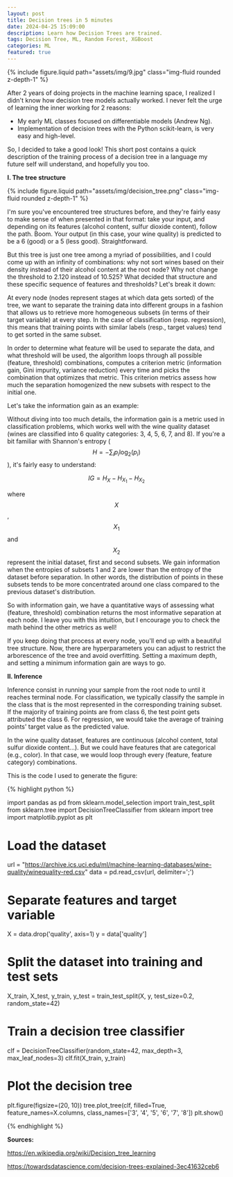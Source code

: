 ```yaml
---
layout: post
title: Decision trees in 5 minutes
date: 2024-04-25 15:09:00
description: Learn how Decision Trees are trained.
tags: Decision Tree, ML, Random Forest, XGBoost
categories: ML
featured: true
---
```


{% include figure.liquid path="assets/img/9.jpg" class="img-fluid rounded z-depth-1" %}

After 2 years of doing projects in the machine learning space, I realized I didn't know how decision tree models actually worked. I never felt the urge of learning the inner working for 2 reasons:
- My early ML classes focused on differentiable models (Andrew Ng).
- Implementation of decision trees with the Python scikit-learn, is very easy and high-level.

So, I decided to take a good look! This short post contains a quick description of the training process of a decision tree in a language my future self will understand, and hopefully you too.

**I. The tree structure**

{% include figure.liquid path="assets/img/decision_tree.png" class="img-fluid rounded z-depth-1" %}

I'm sure you've encountered tree structures before, and they're fairly easy to make sense of when presented in that format: take your input, and depending on its features (alcohol content, sulfur dioxide content), follow the path. Boom. Your output (in this case, your wine quality) is predicted to be a 6 (good) or a 5 (less good). Straightforward. 

But this tree is just one tree among a myriad of possibilities, and I could come up with an infinity of combinations: why not sort wines based on their density instead of their alcohol content at the root node? Why not change the threshold to 2.120 instead of 10.525? What decided that structure and these specific sequence of features and thresholds? Let's break it down:

At every node (nodes represent stages at which data gets sorted) of the tree, we want to separate the training data into different groups in a fashion that allows us to retrieve more homogeneous subsets (in terms of their target variable) at every step. In the case of classification (resp. regression), this means that training points with similar labels (resp., target values) tend to get sorted in the same subset.

In order to determine what feature will be used to separate the data, and what threshold will be used, the algorithm loops through all possible (feature, threshold) combinations, computes a criterion metric (information gain, Gini impurity, variance reduction) every time and picks the combination that optimizes that metric. This criterion metrics assess how much the separation homogenized the new subsets with respect to the initial one.

Let's take the information gain as an example: 

Without diving into too much details, the information gain is a metric used in classification problems, which works well with the wine quality dataset (wines are classified into 6 quality categories: 3, 4, 5, 6, 7, and 8). If you're a bit familiar with Shannon's entropy ($$ H = - \sum_{i} p_i \log_{2}(p_i) $$), it's fairly easy to understand:

$$
IG = H_X - H_{X_1} - H_{X_2}
$$

where $$X$$, $$X_1$$ and $$X_2$$ represent the initial dataset, first and second subsets. We gain information when the entropies of subsets 1 and 2 are lower than the entropy of the dataset before separation. In other words, the distribution of points in these subsets tends to be more concentrated around one class compared to the previous dataset's distribution.

So with information gain, we have a quantitative ways of assessing what (feature, threshold) combination returns the most informative separation at each node. I leave you with this intuition, but I encourage you to check the math behind the other metrics as well!

If you keep doing that process at every node, you'll end up with a beautiful tree structure. Now, there are hyperparameters you can adjust to restrict the arborescence of the tree and avoid overfitting. Setting a maximum depth, and setting a minimum information gain are ways to go. 

**II. Inference**

Inference consist in running your sample from the root node to until it reaches terminal node. For classification, we typically classify the sample in the class that is the most represented in the corresponding training subset. If the majority of training points are from class 6, the test point gets attributed the class 6. For regression, we would take the average of training points' target value as the predicted value.

In the wine quality dataset, features are continuous (alcohol content, total sulfur dioxide content...). But we could have features that are categorical (e.g., color). In that case, we would loop through every (feature, feature category) combinations. 

This is the code I used to generate the figure:

{% highlight python %}

import pandas as pd
from sklearn.model_selection import train_test_split
from sklearn.tree import DecisionTreeClassifier
from sklearn import tree
import matplotlib.pyplot as plt

# Load the dataset
url = "https://archive.ics.uci.edu/ml/machine-learning-databases/wine-quality/winequality-red.csv"
data = pd.read_csv(url, delimiter=';')

# Separate features and target variable
X = data.drop('quality', axis=1)
y = data['quality']

# Split the dataset into training and test sets
X_train, X_test, y_train, y_test = train_test_split(X, y, test_size=0.2, random_state=42)

# Train a decision tree classifier
clf = DecisionTreeClassifier(random_state=42, max_depth=3, max_leaf_nodes=3)
clf.fit(X_train, y_train)

# Plot the decision tree
plt.figure(figsize=(20, 10))
tree.plot_tree(clf, filled=True, feature_names=X.columns, class_names=['3', '4', '5', '6', '7', '8'])
plt.show()

{% endhighlight %}

**Sources:**

https://en.wikipedia.org/wiki/Decision_tree_learning

https://towardsdatascience.com/decision-trees-explained-3ec41632ceb6


